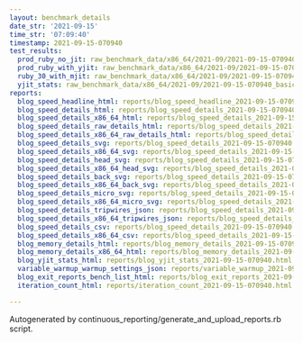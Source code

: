 ```yaml
---
layout: benchmark_details
date_str: '2021-09-15'
time_str: '07:09:40'
timestamp: 2021-09-15-070940
test_results:
  prod_ruby_no_jit: raw_benchmark_data/x86_64/2021-09/2021-09-15-070940_basic_benchmark_prod_ruby_no_jit.json
  prod_ruby_with_yjit: raw_benchmark_data/x86_64/2021-09/2021-09-15-070940_basic_benchmark_prod_ruby_with_yjit.json
  ruby_30_with_mjit: raw_benchmark_data/x86_64/2021-09/2021-09-15-070940_basic_benchmark_ruby_30_with_mjit.json
  yjit_stats: raw_benchmark_data/x86_64/2021-09/2021-09-15-070940_basic_benchmark_yjit_stats.json
reports:
  blog_speed_headline_html: reports/blog_speed_headline_2021-09-15-070940.html
  blog_speed_details_html: reports/blog_speed_details_2021-09-15-070940.html
  blog_speed_details_x86_64_html: reports/blog_speed_details_2021-09-15-070940.x86_64.html
  blog_speed_details_raw_details_html: reports/blog_speed_details_2021-09-15-070940.raw_details.html
  blog_speed_details_x86_64_raw_details_html: reports/blog_speed_details_2021-09-15-070940.x86_64.raw_details.html
  blog_speed_details_svg: reports/blog_speed_details_2021-09-15-070940.svg
  blog_speed_details_x86_64_svg: reports/blog_speed_details_2021-09-15-070940.x86_64.svg
  blog_speed_details_head_svg: reports/blog_speed_details_2021-09-15-070940.head.svg
  blog_speed_details_x86_64_head_svg: reports/blog_speed_details_2021-09-15-070940.x86_64.head.svg
  blog_speed_details_back_svg: reports/blog_speed_details_2021-09-15-070940.back.svg
  blog_speed_details_x86_64_back_svg: reports/blog_speed_details_2021-09-15-070940.x86_64.back.svg
  blog_speed_details_micro_svg: reports/blog_speed_details_2021-09-15-070940.micro.svg
  blog_speed_details_x86_64_micro_svg: reports/blog_speed_details_2021-09-15-070940.x86_64.micro.svg
  blog_speed_details_tripwires_json: reports/blog_speed_details_2021-09-15-070940.tripwires.json
  blog_speed_details_x86_64_tripwires_json: reports/blog_speed_details_2021-09-15-070940.x86_64.tripwires.json
  blog_speed_details_csv: reports/blog_speed_details_2021-09-15-070940.csv
  blog_speed_details_x86_64_csv: reports/blog_speed_details_2021-09-15-070940.x86_64.csv
  blog_memory_details_html: reports/blog_memory_details_2021-09-15-070940.html
  blog_memory_details_x86_64_html: reports/blog_memory_details_2021-09-15-070940.x86_64.html
  blog_yjit_stats_html: reports/blog_yjit_stats_2021-09-15-070940.html
  variable_warmup_warmup_settings_json: reports/variable_warmup_2021-09-15-070940.warmup_settings.json
  blog_exit_reports_bench_list_html: reports/blog_exit_reports_2021-09-15-070940.bench_list.html
  iteration_count_html: reports/iteration_count_2021-09-15-070940.html

---
```

Autogenerated by continuous_reporting/generate_and_upload_reports.rb script.
